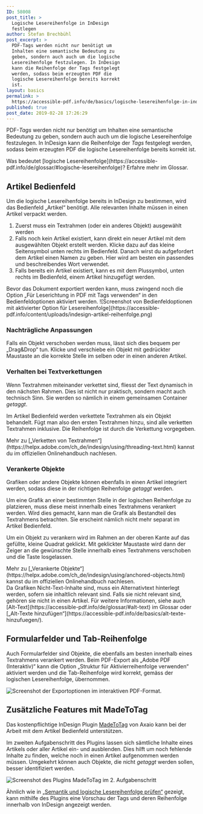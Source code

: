 ```yaml
---
ID: 58008
post_title: >
  Logische Lesereihenfolge in InDesign
  festlegen
author: Stefan Brechbühl
post_excerpt: >
  PDF-Tags werden nicht nur benötigt um
  Inhalten eine semantische Bedeutung zu
  geben, sondern auch auch um die logische
  Lesereihenfolge festzulegen. In InDesign
  kann die Reihenfolge der Tags festgelegt
  werden, sodass beim erzeugten PDF die
  logische Lesereihenfolge bereits korrekt
  ist.
layout: basics
permalink: >
  https://accessible-pdf.info/de/basics/logische-lesereihenfolge-in-indesign-festlegen/
published: true
post_date: 2019-02-28 17:26:29
---
```

PDF-*Tags* werden nicht nur benötigt um Inhalten eine semantische Bedeutung zu geben, sondern auch auch um die logische Lesereihenfolge festzulegen. In InDesign kann die Reihenfolge der *Tags* festgelegt werden, sodass beim erzeugten PDF die logische Lesereihenfolge bereits korrekt ist.

<aside class="note-block" markdown="1">
Was bedeutet [logische Lesereihenfolge](https://accessible-pdf.info/de/glossar/#logische-lesereihenfolge)? Erfahre mehr im Glossar.
</aside>

## Artikel Bedienfeld

Um die logische Lesereihenfolge bereits in InDesign zu bestimmen, wird das Bedienfeld „Artikel“ benötigt. Alle relevanten Inhalte müssen in einen Artikel verpackt werden. 

1. Zuerst muss ein Textrahmen (oder ein anderes Objekt) ausgewählt werden
2. Falls noch kein Artikel existiert, kann direkt ein neuer Artikel mit dem ausgewählten Objekt erstellt werden. Klicke dazu auf das kleine Seitensymbol unten rechts im Bedienfeld. Danach wirst du aufgefordert dem Artikel einen Namen zu geben. Hier wird am besten ein passendes und beschreibendes Wort verwendet.
3. Falls bereits ein Artikel existiert, kann es mit dem Plussymbol, unten rechts im Bedienfeld, einem Artikel hinzugefügt werden.

<p class="warning-block" markdown="1">
Bevor das Dokument exportiert werden kann, muss zwingend noch die Option „Für Leserichtung in PDF mit Tags verwenden“ in den Bedienfeldoptionen aktiviert werden.
![Screenshot von Bedienfeldoptionen mit aktivierter Option für Lesereihenfolge](https://accessible-pdf.info/content/uploads/indesign-artikel-reihenfolge.png)
</p>

### Nachträgliche Anpassungen

Falls ein Objekt verschoben werden muss, lässt sich dies bequem per „Drag&Drop“ tun. Klicke und verschiebe ein Objekt mit gedrückter Maustaste an die korrekte Stelle im selben oder in einen anderen Artikel.

### Verhalten bei Textverkettungen

Wenn Textrahmen miteinander verkettet sind, fliesst der Text dynamisch in den nächsten Rahmen. Dies ist nicht nur praktisch, sondern macht auch technisch Sinn. Sie werden so nämlich in einem gemeinsamen Container *getaggt*.

Im Artikel Bedienfeld werden verkettete Textrahmen als ein Objekt behandelt. Fügt man also den ersten Textrahmen hinzu, sind alle verketten Textrahmen inklusive. Die Reihenfolge ist durch die Verkettung vorgegeben.

<aside class="note-block" markdown="1">
Mehr zu [„Verketten von Textrahmen“](https://helpx.adobe.com/ch_de/indesign/using/threading-text.html) kannst du im offiziellen Onlinehandbuch nachlesen.
</aside>

### Verankerte Objekte

Grafiken oder andere Objekte können ebenfalls in einen Artikel integriert werden, sodass diese in der richtigen Reihenfolge *getaggt* werden.

Um eine Grafik an einer bestimmten Stelle in der logischen Reihenfolge zu platzieren, muss diese meist innerhalb eines Textrahmens verankert werden. Wird dies gemacht, kann man die Grafik als Bestandteil des Textrahmens betrachten. Sie erscheint nämlich nicht mehr separat im Artikel Bedienfeld.

Um ein Objekt zu verankern wird im Rahmen an der oberen Kante auf das gefüllte, kleine Quadrat geklickt. Mit geklickter Maustaste wird dann der Zeiger an die gewünschte Stelle innerhalb eines Textrahmens verschoben und die Taste losgelassen.

<aside class="note-block" markdown="1">
Mehr zu [„Verankerte Objekte“](https://helpx.adobe.com/ch_de/indesign/using/anchored-objects.html) kannst du im offiziellen Onlinehandbuch nachlesen.
</aside>

<aside class="note-block" markdown="1">
Da Grafiken Nicht-Text-Inhalte sind, muss ein Alternativtext hinterlegt werden, sofern sie inhaltlich relevant sind. Falls sie nicht relevant sind, gehören sie nicht in einen Artikel. Für weitere Informationen, siehe auch [Alt-Text](https://accessible-pdf.info/de/glossar/#alt-text) im Glossar oder [„Alt-Texte hinzufügen“](https://accessible-pdf.info/de/basics/alt-texte-hinzufuegen/).
</aside>

## Formularfelder und Tab-Reihenfolge

Auch Formularfelder sind Objekte, die ebenfalls am besten innerhalb eines Textrahmens verankert werden. Beim PDF-Export als „Adobe PDF (Interaktiv)“ kann die Option „Struktur für Aktivierreihenfolge verwenden“ aktiviert werden und die Tab-Reihenfolge wird korrekt, gemäss der logischen Lesereihenfolge, übernommen.

![Screenshot der Exportoptionen im interaktiven PDF-Format.](https://accessible-pdf.info/content/uploads/indesign_pdf_export_interaktiv.png)

## Zusätzliche Features mit MadeToTag

Das kostenpflichtige InDesign Plugin [MadeToTag](https://www.axaio.com/doku.php/de:products:madetotag) von Axaio kann bei der Arbeit mit dem Artikel Bedienfeld unterstützen. 

Im zweiten Aufgabenschritt des Plugins lassen sich sämtliche Inhalte eines Artikels oder aller Artikel ein- und ausblenden. Dies hilft um noch fehlende Inhalte zu finden, welche noch in einen Artikel aufgenommen werden müssen. Umgekehrt können auch Objekte, die nicht *getaggt* werden sollen, besser identifiziert werden.

![Screenshot des Plugins MadeToTag im 2. Aufgabenschritt](https://accessible-pdf.info/content/uploads/mtt_artikel.png)

Ähnlich wie in [„Semantik und logische Lesereihenfolge prüfen“](https://accessible-pdf.info/de/basics/semantik-und-logische-lesereihenfolge-pruefen/) gezeigt, kann mithilfe des Plugins eine Vorschau der Tags und deren Reihenfolge innerhalb von InDesign angezeigt werden.